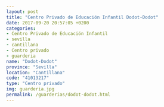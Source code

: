 ```yaml
---
layout: post
title: "Centro Privado de Educación Infantil Dodot-Dodot"
date: 2017-09-20 20:57:05 +0200
categories:
- Centro Privado de Educación Infantil
- sevilla
- cantillana
- Centro privado
- guarderia
name: "Dodot-Dodot"
province: "Sevilla"
location: "Cantillana"
code: "41013217"
type: "Centro privado"
img: guarderia.jpg
permalink: /guarderias/dodot-dodot.html
---
```

